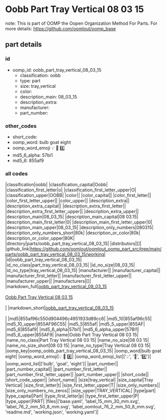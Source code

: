 # Oobb Part Tray Vertical 08 03 15  

note: This is part of OOMP the Oopen Organization Method For Parts. For more details: https://github.com/oomlout/oomp_base

##  part details





### id
* oomp_id: oobb_part_tray_vertical_08_03_15
  * classification: oobb
  * type: part
  * size: tray_vertical
  * color: 
  * description_main: 08_03_15
  * description_extra: 
  * manufacturer: 
  * part_number: 

### other_codes
* short_code: 
* oomp_word: bulb goat eight
* oomp_word_emoji :bulb: :goat: :eight:
* md5_6_alpha: 57bi1
* md5_6: 855af9

### all codes 
|classification|oobb|
|classification_capital|Oobb|
|classification_first_letter|o|
|classification_first_letter_upper|O|
|classification_upper|OOBB|
|color||
|color_capital||
|color_first_letter||
|color_first_letter_upper||
|color_upper||
|description_extra||
|description_extra_capital||
|description_extra_first_letter||
|description_extra_first_letter_upper||
|description_extra_upper||
|description_main|08_03_15|
|description_main_capital|08 03.15|
|description_main_first_letter|0|
|description_main_first_letter_upper|0|
|description_main_upper|08_03_15|
|description_only_numbers|080315|
|description_only_numbers_short|80k|
|description_or_color|80k|
|description_or_color_upper|80K|
|directory|parts/oobb_part_tray_vertical_08_03_15|
|distributors|[]|
|github_link|https://github.com/oomlout/oomlout_oomp_part_src/tree/main/parts/oobb_part_tray_vertical_08_03_15/working|
|id|oobb_part_tray_vertical_08_03_15|
|id_no_class|part_tray_vertical_08_03_15|
|id_no_size|08_03_15|
|id_no_type|tray_vertical_08_03_15|
|manufacturer||
|manufacturer_capital||
|manufacturer_first_letter||
|manufacturer_first_letter_upper||
|manufacturer_upper||
|manufacturers|[]|
|markdown_full|[oobb_part_tray_vertical_08_03_15](https://github.com/oomlout/oomlout_oomp_part_src/tree/main/parts/oobb_part_tray_vertical_08_03_15/working)<br>[](https://github.com/oomlout/oomlout_oomp_part_src/tree/main/parts/oobb_part_tray_vertical_08_03_15/working)<br>[Oobb Part Tray Vertical 08 03 15](https://github.com/oomlout/oomlout_oomp_part_src/tree/main/parts/oobb_part_tray_vertical_08_03_15/working)<br><br>|
|markdown_short|[oobb_part_tray_vertical_08_03_15](https://github.com/oomlout/oomlout_oomp_part_src/tree/main/parts/oobb_part_tray_vertical_08_03_15/working)<br><br>|
|md5|855af96c550d904496c4951933d89cc6|
|md5_10|855af96c55|
|md5_10_upper|855AF96C55|
|md5_5|855af|
|md5_5_upper|855AF|
|md5_6|855af9|
|md5_6_alpha|57bi1|
|md5_6_alpha_upper|57BI1|
|md5_6_upper|855AF9|
|name|Oobb Part Tray Vertical 08 03 15|
|name_no_class|Part Tray Vertical 08 03 15|
|name_no_size|08 03 15|
|name_no_size_short|08 03 15|
|name_no_type|Tray Vertical 08 03 15|
|oomp_key|oomp_oobb_part_tray_vertical_08_03_15|
|oomp_word|bulb goat eight|
|oomp_word_emoji|:bulb: :goat: :eight:|
|oomp_word_emoji_list|[':bulb:', ':goat:', ':eight:']|
|oomp_word_list|['bulb', 'goat', 'eight']|
|part_number||
|part_number_capital||
|part_number_first_letter||
|part_number_first_letter_upper||
|part_number_upper||
|short_code||
|short_code_upper||
|short_name||
|size|tray_vertical|
|size_capital|Tray Vertical|
|size_first_letter|t|
|size_first_letter_upper|T|
|size_only_numbers||
|size_only_numbers_no_zeros||
|size_upper|TRAY_VERTICAL|
|type|part|
|type_capital|Part|
|type_first_letter|p|
|type_first_letter_upper|P|
|type_upper|PART|
|files|['base.yaml', 'label_15_mm_30_mm.svg', 'label_76_2_mm_50_8_mm.svg', 'label_oomlout_76_2_mm_50_8_mm.svg', 'readme.md', 'working.json', 'working.yaml']|
